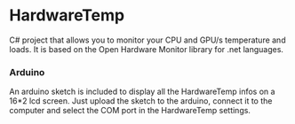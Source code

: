 # HardwareTemp

C# project that allows you to monitor your CPU and GPU/s temperature and loads.
It is based on the Open Hardware Monitor library for .net languages.

### Arduino
An arduino sketch is included to display all the HardwareTemp infos on a 16*2 lcd screen.
Just upload the sketch to the arduino, connect it to the computer and select the COM port in the HardwareTemp settings.
